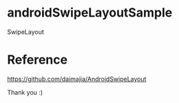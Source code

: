 # androidSwipeLayoutSample
SwipeLayout

# Reference
https://github.com/daimajia/AndroidSwipeLayout

Thank you :)
